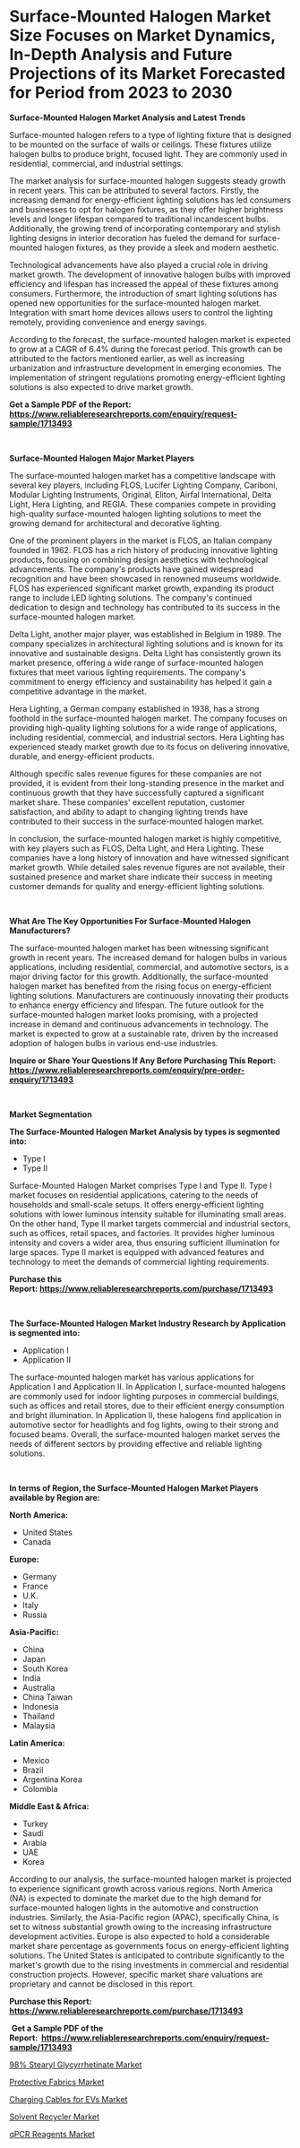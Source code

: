 <p><h1>Surface-Mounted Halogen Market Size Focuses on Market Dynamics, In-Depth Analysis and Future Projections of its Market Forecasted for Period from 2023 to 2030</h1></p><p><strong>Surface-Mounted Halogen Market Analysis and Latest Trends</strong></p>
<p><p>Surface-mounted halogen refers to a type of lighting fixture that is designed to be mounted on the surface of walls or ceilings. These fixtures utilize halogen bulbs to produce bright, focused light. They are commonly used in residential, commercial, and industrial settings.</p><p>The market analysis for surface-mounted halogen suggests steady growth in recent years. This can be attributed to several factors. Firstly, the increasing demand for energy-efficient lighting solutions has led consumers and businesses to opt for halogen fixtures, as they offer higher brightness levels and longer lifespan compared to traditional incandescent bulbs. Additionally, the growing trend of incorporating contemporary and stylish lighting designs in interior decoration has fueled the demand for surface-mounted halogen fixtures, as they provide a sleek and modern aesthetic.</p><p>Technological advancements have also played a crucial role in driving market growth. The development of innovative halogen bulbs with improved efficiency and lifespan has increased the appeal of these fixtures among consumers. Furthermore, the introduction of smart lighting solutions has opened new opportunities for the surface-mounted halogen market. Integration with smart home devices allows users to control the lighting remotely, providing convenience and energy savings.</p><p>According to the forecast, the surface-mounted halogen market is expected to grow at a CAGR of 6.4% during the forecast period. This growth can be attributed to the factors mentioned earlier, as well as increasing urbanization and infrastructure development in emerging economies. The implementation of stringent regulations promoting energy-efficient lighting solutions is also expected to drive market growth.</p></p>
<p><strong>Get a Sample PDF of the Report:&nbsp; <a href="https://www.reliableresearchreports.com/enquiry/request-sample/1713493">https://www.reliableresearchreports.com/enquiry/request-sample/1713493</a></strong></p>
<p>&nbsp;</p>
<p><strong>Surface-Mounted Halogen Major Market Players</strong></p>
<p><p>The surface-mounted halogen market has a competitive landscape with several key players, including FLOS, Lucifer Lighting Company, Cariboni, Modular Lighting Instruments, Original, Eliton, Airfal International, Delta Light, Hera Lighting, and REGIA. These companies compete in providing high-quality surface-mounted halogen lighting solutions to meet the growing demand for architectural and decorative lighting.</p><p>One of the prominent players in the market is FLOS, an Italian company founded in 1962. FLOS has a rich history of producing innovative lighting products, focusing on combining design aesthetics with technological advancements. The company's products have gained widespread recognition and have been showcased in renowned museums worldwide. FLOS has experienced significant market growth, expanding its product range to include LED lighting solutions. The company's continued dedication to design and technology has contributed to its success in the surface-mounted halogen market.</p><p>Delta Light, another major player, was established in Belgium in 1989. The company specializes in architectural lighting solutions and is known for its innovative and sustainable designs. Delta Light has consistently grown its market presence, offering a wide range of surface-mounted halogen fixtures that meet various lighting requirements. The company's commitment to energy efficiency and sustainability has helped it gain a competitive advantage in the market.</p><p>Hera Lighting, a German company established in 1938, has a strong foothold in the surface-mounted halogen market. The company focuses on providing high-quality lighting solutions for a wide range of applications, including residential, commercial, and industrial sectors. Hera Lighting has experienced steady market growth due to its focus on delivering innovative, durable, and energy-efficient products.</p><p>Although specific sales revenue figures for these companies are not provided, it is evident from their long-standing presence in the market and continuous growth that they have successfully captured a significant market share. These companies' excellent reputation, customer satisfaction, and ability to adapt to changing lighting trends have contributed to their success in the surface-mounted halogen market.</p><p>In conclusion, the surface-mounted halogen market is highly competitive, with key players such as FLOS, Delta Light, and Hera Lighting. These companies have a long history of innovation and have witnessed significant market growth. While detailed sales revenue figures are not available, their sustained presence and market share indicate their success in meeting customer demands for quality and energy-efficient lighting solutions.</p></p>
<p>&nbsp;</p>
<p><strong>What Are The Key Opportunities For Surface-Mounted Halogen Manufacturers?</strong></p>
<p><p>The surface-mounted halogen market has been witnessing significant growth in recent years. The increased demand for halogen bulbs in various applications, including residential, commercial, and automotive sectors, is a major driving factor for this growth. Additionally, the surface-mounted halogen market has benefited from the rising focus on energy-efficient lighting solutions. Manufacturers are continuously innovating their products to enhance energy efficiency and lifespan. The future outlook for the surface-mounted halogen market looks promising, with a projected increase in demand and continuous advancements in technology. The market is expected to grow at a sustainable rate, driven by the increased adoption of halogen bulbs in various end-use industries.</p></p>
<p><strong>Inquire or Share Your Questions If Any Before Purchasing This Report: <a href="https://www.reliableresearchreports.com/enquiry/pre-order-enquiry/1713493">https://www.reliableresearchreports.com/enquiry/pre-order-enquiry/1713493</a></strong></p>
<p>&nbsp;</p>
<p><strong>Market Segmentation</strong></p>
<p><strong>The Surface-Mounted Halogen Market Analysis by types is segmented into:</strong></p>
<p><ul><li>Type I</li><li>Type II</li></ul></p>
<p><p>Surface-Mounted Halogen Market comprises Type I and Type II. Type I market focuses on residential applications, catering to the needs of households and small-scale setups. It offers energy-efficient lighting solutions with lower luminous intensity suitable for illuminating small areas. On the other hand, Type II market targets commercial and industrial sectors, such as offices, retail spaces, and factories. It provides higher luminous intensity and covers a wider area, thus ensuring sufficient illumination for large spaces. Type II market is equipped with advanced features and technology to meet the demands of commercial lighting requirements.</p></p>
<p><strong>Purchase this Report:&nbsp;<a href="https://www.reliableresearchreports.com/purchase/1713493">https://www.reliableresearchreports.com/purchase/1713493</a></strong></p>
<p>&nbsp;</p>
<p><strong>The Surface-Mounted Halogen Market Industry Research by Application is segmented into:</strong></p>
<p><ul><li>Application I</li><li>Application II</li></ul></p>
<p><p>The surface-mounted halogen market has various applications for Application I and Application II. In Application I, surface-mounted halogens are commonly used for indoor lighting purposes in commercial buildings, such as offices and retail stores, due to their efficient energy consumption and bright illumination. In Application II, these halogens find application in automotive sector for headlights and fog lights, owing to their strong and focused beams. Overall, the surface-mounted halogen market serves the needs of different sectors by providing effective and reliable lighting solutions.</p></p>
<p>&nbsp;</p>
<p><strong>In terms of Region, the Surface-Mounted Halogen Market Players available by Region are:</strong></p>
<p>
    <p> <strong> North America: </strong>
        <ul>
            <li>United States</li>
            <li>Canada</li>
        </ul>
        </p> 
    <p> <strong> Europe: </strong>
        <ul>
            <li>Germany</li>
            <li>France</li>
            <li>U.K.</li>
            <li>Italy</li>
            <li>Russia</li>
        </ul>
        </p> 
    <p> <strong> Asia-Pacific: </strong>
        <ul>
            <li>China</li>
            <li>Japan</li>
            <li>South Korea</li>
            <li>India</li>
            <li>Australia</li>
            <li>China Taiwan</li>
            <li>Indonesia</li>
            <li>Thailand</li>
            <li>Malaysia</li>
        </ul>
        </p> 
    <p> <strong> Latin America: </strong>
        <ul>
            <li>Mexico</li>
            <li>Brazil</li>
            <li>Argentina Korea</li>
            <li>Colombia</li>
        </ul>
        </p> 
    <p> <strong> Middle East & Africa: </strong>
        <ul>
            <li>Turkey</li>
            <li>Saudi</li>
            <li>Arabia</li>
            <li>UAE</li>
            <li>Korea</li>
        </ul>
    </p>
    </p>
<p><p>According to our analysis, the surface-mounted halogen market is projected to experience significant growth across various regions. North America (NA) is expected to dominate the market due to the high demand for surface-mounted halogen lights in the automotive and construction industries. Similarly, the Asia-Pacific region (APAC), specifically China, is set to witness substantial growth owing to the increasing infrastructure development activities. Europe is also expected to hold a considerable market share percentage as governments focus on energy-efficient lighting solutions. The United States is anticipated to contribute significantly to the market's growth due to the rising investments in commercial and residential construction projects. However, specific market share valuations are proprietary and cannot be disclosed in this report.</p></p>
<p><strong>Purchase this Report: <a href="https://www.reliableresearchreports.com/purchase/1713493">https://www.reliableresearchreports.com/purchase/1713493</a></strong></p>
<p>&nbsp;<strong>Get a Sample PDF of the Report:&nbsp;&nbsp;<a href="https://www.reliableresearchreports.com/enquiry/request-sample/1713493">https://www.reliableresearchreports.com/enquiry/request-sample/1713493</a></strong></p>
<p><strong></strong></p>
<p><p><a href="https://github.com/scarol104/Market-Research-Report-List-1/blob/main/98-stearyl-glycyrrhetinate-market.md">98% Stearyl Glycyrrhetinate Market</a></p><p><a href="https://www.linkedin.com/pulse/protective-fabrics-market-size-growth-forecast-from-c18jf/">Protective Fabrics Market</a></p><p><a href="https://github.com/dzharov81/Market-Research-Report-List-1/blob/main/charging-cables-for-evs-market.md">Charging Cables for EVs Market</a></p><p><a href="https://medium.com/@tracylarson12/solvent-recycler-market-exploring-market-share-market-trends-and-future-growth-b78ab09b4a22">Solvent Recycler Market</a></p><p><a href="https://www.linkedin.com/pulse/qpcr-reagents-market-challenges-opportunities-growth-drivers-bft7f/">qPCR Reagents Market</a></p></p>